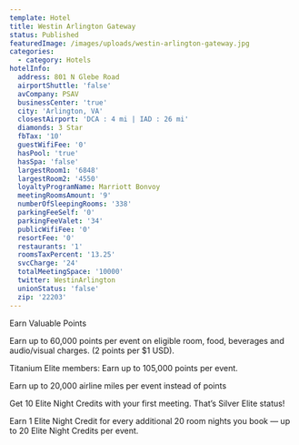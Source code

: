 ```yaml
---
template: Hotel
title: Westin Arlington Gateway
status: Published
featuredImage: /images/uploads/westin-arlington-gateway.jpg
categories:
  - category: Hotels
hotelInfo:
  address: 801 N Glebe Road
  airportShuttle: 'false'
  avCompany: PSAV
  businessCenter: 'true'
  city: 'Arlington, VA'
  closestAirport: 'DCA : 4 mi | IAD : 26 mi'
  diamonds: 3 Star
  fbTax: '10'
  guestWifiFee: '0'
  hasPool: 'true'
  hasSpa: 'false'
  largestRoom1: '6848'
  largestRoom2: '4550'
  loyaltyProgramName: Marriott Bonvoy
  meetingRoomsAmount: '9'
  numberOfSleepingRooms: '338'
  parkingFeeSelf: '0'
  parkingFeeValet: '34'
  publicWifiFee: '0'
  resortFee: '0'
  restaurants: '1'
  roomsTaxPercent: '13.25'
  svcCharge: '24'
  totalMeetingSpace: '10000'
  twitter: WestinArlington
  unionStatus: 'false'
  zip: '22203'
---
```

Earn Valuable Points

Earn up to 60,000 points per event on eligible room, food, beverages and audio/visual charges. (2 points per $1 USD). 

Titanium Elite members: Earn up to 105,000 points per event.

Earn up to 20,000 airline miles per event instead of points

Get 10 Elite Night Credits with your first meeting. That’s Silver Elite status!

Earn 1 Elite Night Credit for every additional 20 room nights you book — up to 20 Elite Night Credits per event.

